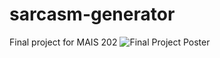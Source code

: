 # sarcasm-generator
Final project for MAIS 202
![Final Project Poster](MAIS202_final_project_poster.png)